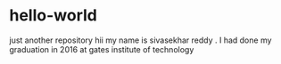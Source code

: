 # hello-world
just another repository
hii my name is sivasekhar reddy . I had done my graduation in 2016 at gates institute of technology
